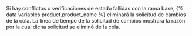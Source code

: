 
Si hay conflictos o verificaciones de estado fallidas con la rama base, {% data variables.product.product_name %} eliminará la solicitud de cambios de la cola. La línea de tiempo de la solicitud de cambios mostrará la razón por la cual dicha solicitud se eliminó de la cola.
